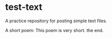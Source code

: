 # test-text
A practice repository for posting simple text files.

A short poem:
This poem
  is
   very
    short.
the end.
